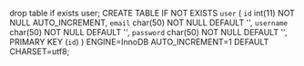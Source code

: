 drop table if exists user;
CREATE TABLE IF NOT EXISTS `user` (
`id` int(11) NOT NULL AUTO_INCREMENT,
`email` char(50) NOT NULL DEFAULT '',
`username` char(50) NOT NULL DEFAULT '',
`password` char(50) NOT NULL DEFAULT '',
PRIMARY KEY (`id`)
) ENGINE=InnoDB AUTO_INCREMENT=1 DEFAULT CHARSET=utf8;